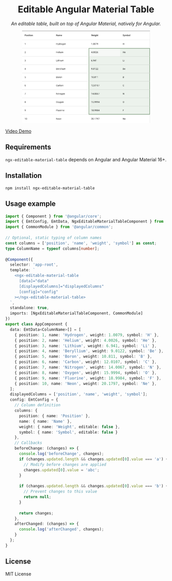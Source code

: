 <h1 align="center">Editable Angular Material Table</h1>
<p align="center">
    <em>An editable table, built on top of Angular Material, natively for Angular.</em>
</p>

<p align="center">
    <a href="https://youtu.be/WKFSZJyR8qU">
        <img width="400px" src="https://github.com/valentinstn/ngx-editable-material-table/raw/main/table-screenshot.png">
    </a>
</p>

[Video Demo](https://youtu.be/WKFSZJyR8qU)

## Requirements

`ngx-editable-material-table` depends on Angular and Angular Material 16+. 

## Installation

```
npm install ngx-editable-material-table
```

## Usage example

```ts
import { Component } from '@angular/core';
import { EmtConfig, EmtData, NgxEditableMaterialTableComponent } from 'ngx-editable-material-table';
import { CommonModule } from '@angular/common';

// Optional, static typing of column names
const columns = ['position', 'name', 'weight', 'symbol'] as const;
type ColumnName = typeof columns[number];

@Component({
  selector: 'app-root',
  template: `
    <ngx-editable-material-table
      [data]="data"
      [displayedColumns]="displayedColumns"
      [config]="config"
    ></ngx-editable-material-table>
  `,
  standalone: true,
  imports: [NgxEditableMaterialTableComponent, CommonModule]
})
export class AppComponent {
  data: EmtData<ColumnName>[] = [
    { position: 1, name: 'Hydrogen', weight: 1.0079, symbol: 'H' },
    { position: 2, name: 'Helium', weight: 4.0026, symbol: 'He' },
    { position: 3, name: 'Lithium', weight: 6.941, symbol: 'Li' },
    { position: 4, name: 'Beryllium', weight: 9.0122, symbol: 'Be' },
    { position: 5, name: 'Boron', weight: 10.811, symbol: 'B' },
    { position: 6, name: 'Carbon', weight: 12.0107, symbol: 'C' },
    { position: 7, name: 'Nitrogen', weight: 14.0067, symbol: 'N' },
    { position: 8, name: 'Oxygen', weight: 15.9994, symbol: 'O' },
    { position: 9, name: 'Fluorine', weight: 18.9984, symbol: 'F' },
    { position: 10, name: 'Neon', weight: 20.1797, symbol: 'Ne' },
  ];
  displayedColumns = ['position', 'name', 'weight', 'symbol'];
  config: EmtConfig = {
    // Column definition
    columns: {
      position: { name: 'Position' },
      name: { name: 'Name' },
      weight: { name: 'Weight', editable: false },
      symbol: { name: 'Symbol', editable: false }
    },
    // Callbacks
    beforeChange: (changes) => {
      console.log('beforeChange', changes);
      if (changes.updated.length && changes.updated[0].value === 'a') {
        // Modify before changes are applied
        changes.updated[0].value = 'abc';
      }

      if (changes.updated.length && changes.updated[0].value === 'b') {
        // Prevent changes to this value
        return null;
      }

      return changes;
    },
    afterChanged: (changes) => {
      console.log('afterChanged', changes);
    }
  };
}
```

## License

MIT License
